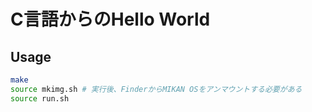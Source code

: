 # C言語からのHello World

## Usage

```sh
make
source mkimg.sh # 実行後、FinderからMIKAN OSをアンマウントする必要がある
source run.sh
```
